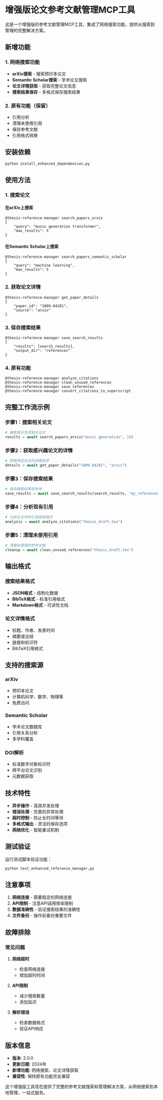 # 增强版论文参考文献管理MCP工具

这是一个增强版的参考文献管理MCP工具，集成了网络搜索功能，提供从搜索到管理的完整解决方案。

## 新增功能

### 1. 网络搜索功能
- **arXiv搜索** - 搜索预印本论文
- **Semantic Scholar搜索** - 学术论文搜索
- **论文详情获取** - 获取完整论文信息
- **搜索结果保存** - 多格式保存搜索结果

### 2. 原有功能（保留）
- 引用分析
- 清理未使用引用
- 保存参考文献
- 引用格式转换

## 安装依赖

```bash
python install_enhanced_dependencies.py
```

## 使用方法

### 1. 搜索论文

#### 在arXiv上搜索
```
@thesis-reference-manager search_papers_arxiv
{
    "query": "music generation transformer",
    "max_results": 5
}
```

#### 在Semantic Scholar上搜索
```
@thesis-reference-manager search_papers_semantic_scholar
{
    "query": "machine learning",
    "max_results": 5
}
```

### 2. 获取论文详情

```
@thesis-reference-manager get_paper_details
{
    "paper_id": "1809.04281",
    "source": "arxiv"
}
```

### 3. 保存搜索结果

```
@thesis-reference-manager save_search_results
{
    "results": [search_results],
    "output_dir": "references"
}
```

### 4. 原有功能

```
@thesis-reference-manager analyze_citations
@thesis-reference-manager clean_unused_references
@thesis-reference-manager save_references
@thesis-reference-manager convert_citations_to_superscript
```

## 完整工作流示例

### 步骤1：搜索相关论文
```python
# 搜索音乐生成相关论文
results = await search_papers_arxiv("music generation", 10)
```

### 步骤2：获取感兴趣论文的详情
```python
# 获取特定论文的详细信息
details = await get_paper_details("1809.04281", "arxiv")
```

### 步骤3：保存搜索结果
```python
# 保存搜索结果到本地
save_results = await save_search_results(search_results, "my_references")
```

### 步骤4：分析现有引用
```python
# 分析论文中的引用使用情况
analysis = await analyze_citations("thesis_draft.tex")
```

### 步骤5：清理未使用引用
```python
# 清理未使用的参考文献
cleanup = await clean_unused_references("thesis_draft.tex")
```

## 输出格式

### 搜索结果格式
- **JSON格式** - 结构化数据
- **BibTeX格式** - 标准引用格式
- **Markdown格式** - 可读性文档

### 论文详情格式
- 标题、作者、发表时间
- 摘要或总结
- 链接和标识符
- BibTeX引用格式

## 支持的搜索源

### arXiv
- 预印本论文
- 计算机科学、数学、物理等
- 免费访问

### Semantic Scholar
- 学术论文数据库
- 引用关系分析
- 多学科覆盖

### DOI解析
- 标准数字对象标识符
- 跨平台论文识别
- 元数据获取

## 技术特性

- **异步操作** - 高效并发处理
- **错误处理** - 完善的异常处理
- **超时控制** - 防止长时间等待
- **多格式输出** - 灵活的保存选项
- **网络优化** - 智能重试机制

## 测试验证

运行测试脚本验证功能：

```bash
python test_enhanced_reference_manager.py
```

## 注意事项

1. **网络连接** - 需要稳定的网络连接
2. **API限制** - 注意API调用频率限制
3. **数据准确性** - 验证搜索结果的准确性
4. **文件备份** - 操作前备份重要文件

## 故障排除

### 常见问题

1. **网络超时**
   - 检查网络连接
   - 增加超时时间

2. **API限制**
   - 减少搜索数量
   - 添加延迟

3. **解析错误**
   - 检查数据格式
   - 验证API响应

## 版本信息

- **版本**: 2.0.0
- **更新日期**: 2024年
- **新增功能**: 网络搜索、论文详情获取
- **兼容性**: 保持原有功能完全兼容

这个增强版工具现在提供了完整的参考文献搜索和管理解决方案，从网络搜索到本地管理，一站式服务。

